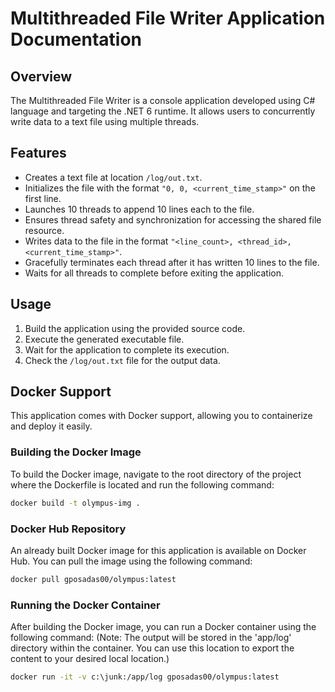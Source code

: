 # Multithreaded File Writer Application Documentation

## Overview
The Multithreaded File Writer is a console application developed using C# language and targeting the .NET 6 runtime. It allows users to concurrently write data to a text file using multiple threads.

## Features
- Creates a text file at location `/log/out.txt`.
- Initializes the file with the format `"0, 0, <current_time_stamp>"` on the first line.
- Launches 10 threads to append 10 lines each to the file.
- Ensures thread safety and synchronization for accessing the shared file resource.
- Writes data to the file in the format `"<line_count>, <thread_id>, <current_time_stamp>"`.
- Gracefully terminates each thread after it has written 10 lines to the file.
- Waits for all threads to complete before exiting the application.

## Usage
1. Build the application using the provided source code.
2. Execute the generated executable file.
3. Wait for the application to complete its execution.
4. Check the `/log/out.txt` file for the output data.

## Docker Support

This application comes with Docker support, allowing you to containerize and deploy it easily.


### Building the Docker Image

To build the Docker image, navigate to the root directory of the project where the Dockerfile is located and run the following command:

```bash
docker build -t olympus-img . 
```


### Docker Hub Repository
An already built Docker image for this application is available on Docker Hub. You can pull the image using the following command:
```bash
docker pull gposadas00/olympus:latest
```

### Running the Docker Container
After building the Docker image, you can run a Docker container using the following command: 
(Note: The output will be stored in the 'app/log' directory within the container. You can use this location to export the content to your desired local location.)
```bash
docker run -it -v c:\junk:/app/log gposadas00/olympus:latest
```